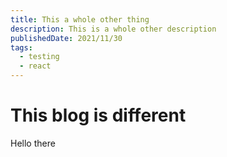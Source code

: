 ```yaml
---
title: This a whole other thing
description: This is a whole other description
publishedDate: 2021/11/30
tags:
  - testing
  - react
---
```


# This blog is different

Hello there